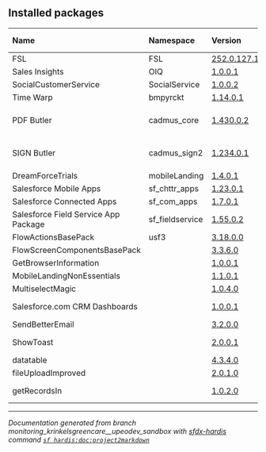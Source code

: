 ## Installed packages

| Name  | Namespace | Version | Version Name |
| :---- | :-------- | :------ | :----------: | 
| FSL | FSL | [252.0.127.1](https://test.salesforce.com/packaging/installPackage.apexp?p0=04tKX000000QAGgYAO) | Winter 2025 |
| Sales Insights | OIQ | [1.0.0.1](https://test.salesforce.com/packaging/installPackage.apexp?p0=04t58000000SGw3AAG) | 1.0 |
| SocialCustomerService | SocialService | [1.0.0.2](https://test.salesforce.com/packaging/installPackage.apexp?p0=04ti0000000QzQyAAK) | Winter 2013 |
| Time Warp | bmpyrckt | [1.14.0.1](https://test.salesforce.com/packaging/installPackage.apexp?p0=04t2w000009gtDFAAY) | Ross |
| PDF Butler | cadmus_core | [1.430.0.2](https://test.salesforce.com/packaging/installPackage.apexp?p0=04tJ5000000xChnIAE) | PDF Butler - Summer 24 v1.10 |
| SIGN Butler | cadmus_sign2 | [1.234.0.1](https://test.salesforce.com/packaging/installPackage.apexp?p0=04tJ8000000D2HrIAK) | SIGN Butler V2 - Winter 24 - v1.13 |
| DreamForceTrials | mobileLanding | [1.4.0.1](https://test.salesforce.com/packaging/installPackage.apexp?p0=04t0b000001DkOeAAK) | Spring 2018 |
| Salesforce Mobile Apps | sf_chttr_apps | [1.23.0.1](https://test.salesforce.com/packaging/installPackage.apexp?p0=04t4V000001i8KvQAI) | Winter 2025 |
| Salesforce Connected Apps | sf_com_apps | [1.7.0.1](https://test.salesforce.com/packaging/installPackage.apexp?p0=04t30000001DUvrAAG) | Winter '16 |
| Salesforce Field Service App Package | sf_fieldservice | [1.55.0.2](https://test.salesforce.com/packaging/installPackage.apexp?p0=04tHq000000lsw7IAA) | 1.55 |
| FlowActionsBasePack | usf3 | [3.18.0.0](https://test.salesforce.com/packaging/installPackage.apexp?p0=04t8b000001ZxNVAA0) | versionName |
| FlowScreenComponentsBasePack |  | [3.3.6.0](https://test.salesforce.com/packaging/installPackage.apexp?p0=04t5G000004fz9OQAQ) | 3.3.6.0 |
| GetBrowserInformation |  | [1.0.0.1](https://test.salesforce.com/packaging/installPackage.apexp?p0=04t8d00000024TtAAI) | Spring 2023 |
| MobileLandingNonEssentials |  | [1.1.0.1](https://test.salesforce.com/packaging/installPackage.apexp?p0=04t0b000001NxJWAA0) | 1.1 |
| MultiselectMagic |  | [1.0.4.0](https://test.salesforce.com/packaging/installPackage.apexp?p0=04t5G000004XZlCQAW) | ver 0.1 |
| Salesforce.com CRM Dashboards |  | [1.0.0.1](https://test.salesforce.com/packaging/installPackage.apexp?p0=04t50000000EcdrAAC) | Summer 2011 |
| SendBetterEmail |  | [3.2.0.0](https://test.salesforce.com/packaging/installPackage.apexp?p0=04t5G0000043xtKQAQ) | versionName |
| ShowToast |  | [2.0.0.1](https://test.salesforce.com/packaging/installPackage.apexp?p0=04t1K000002ikkfQAA) | ShowToast Enhanced |
| datatable |  | [4.3.4.0](https://test.salesforce.com/packaging/installPackage.apexp?p0=04t5G000004fz9iQAA) | Datatable v4 |
| fileUploadImproved |  | [2.0.1.0](https://test.salesforce.com/packaging/installPackage.apexp?p0=04t5G0000043xu3QAA) | ver 0.1 |
| getRecordsIn |  | [1.0.2.0](https://test.salesforce.com/packaging/installPackage.apexp?p0=04t5G000003rUzNQAU) | GetRecordsIN v1 |

___

_Documentation generated from branch monitoring_krinkelsgreencare__upeodev_sandbox with [sfdx-hardis](https://sfdx-hardis.cloudity.com) command [`sf hardis:doc:project2markdown`](https://sfdx-hardis.cloudity.com/hardis/doc/project2markdown/)_
